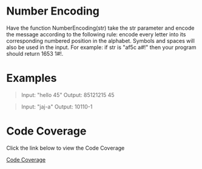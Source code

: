 # Number Encoding

Have the function NumberEncoding(str) take the str parameter and encode the message according to the following rule: encode every letter into its corresponding numbered position in the alphabet. Symbols and spaces will also be used in the input. For example: if str is "af5c a#!" then your program should return 1653 1#!.

# Examples 
> Input: "hello 45"
> Output: 85121215 45

> Input: "jaj-a"
> Output: 10110-1

# Code Coverage
Click the link below to view the Code Coverage

<a href="https://htmlpreview.github.io/?https://github.com/toniolatunji/number-encoding/blob/main/NumberEncoding/NumberEncoding.Tests/Coverage/index.html" target="_blank">Code Coverage</a>

